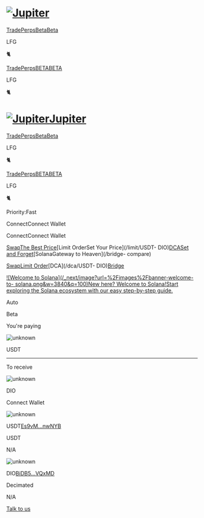 # [![Jupiter](/svg/jupiter-logo.svg)](/)

[Trade](/)[PerpsBetaBeta](/perps)

LFG

🐈

[Trade](/)[PerpsBETABETA](/perps)

LFG

🐈

# [![Jupiter](/svg/jupiter-logo.svg)Jupiter](/)

[Trade](/)[PerpsBetaBeta](/perps)

LFG

🐈

[Trade](/)[PerpsBETABETA](/perps)

LFG

🐈

Priority:Fast

ConnectConnect Wallet

ConnectConnect Wallet

[SwapThe Best Price](/swap/USDT-DIO)[Limit OrderSet Your Price](/limit/USDT-
DIO)[DCASet and Forget](/dca/USDT-DIO)[SolanaGateway to Heaven](/bridge-
compare)

[Swap](/swap/USDT-DIO)[Limit Order](/limit/USDT-DIO)[DCA](/dca/USDT-
DIO)[Bridge](/bridge-compare)

[![Welcome to Solana](/_next/image?url=%2Fimages%2Fbanner-welcome-to-
solana.png&w=3840&q=100)New here? Welcome to Solana!Start exploring the Solana
ecosystem with our easy step-by-step guide.](https://welcome.jup.ag/)

Auto

Beta

You're paying

![unknown](/coins/unknown.svg)

USDT

* * *

To receive

![unknown](/coins/unknown.svg)

DIO

Connect Wallet

![unknown](/coins/unknown.svg)

USDT[Es9vM...nwNYB](https://birdeye.so/token/Es9vMFrzaCERmJfrF4H2FYD4KCoNkY11McCe8BenwNYB?chain=solana)

USDT

N/A

![unknown](/coins/unknown.svg)

DIO[BiDB5...VQxMD](https://birdeye.so/token/BiDB55p4G3n1fGhwKFpxsokBMqgctL4qnZpDH1bVQxMD?chain=solana)

Decimated

N/A

[](https://discord.gg/jup)[](https://twitter.com/JupiterExchange)[](https://www.reddit.com/r/jupiterexchange)[](https://station.jup.ag/guides)

[ Talk to us](https://discord.gg/jup)

